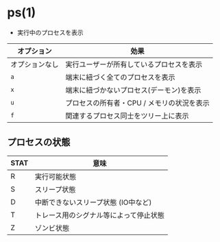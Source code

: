 # ps(1)
- 実行中のプロセスを表示

| オプション     | 効果                                       |
| -              | -                                          |
| オプションなし | 実行ユーザーが所有しているプロセスを表示   |
| `a`            | 端末に紐づく全てのプロセスを表示           |
| `x`            | 端末に紐づかないプロセス(デーモン)を表示   |
| `u`            | プロセスの所有者・CPU / メモリの状況を表示 |
| `f`            | 関連するプロセス同士をツリー上に表示       |

## プロセスの状態

| STAT | 意味                                   |
| -    | -                                      |
| R    | 実行可能状態                           |
| S    | スリープ状態                           |
| D    | 中断できないスリープ状態 (IO中など)    |
| T    | トレース用のシグナル等によって停止状態 |
| Z    | ゾンビ状態                             |
